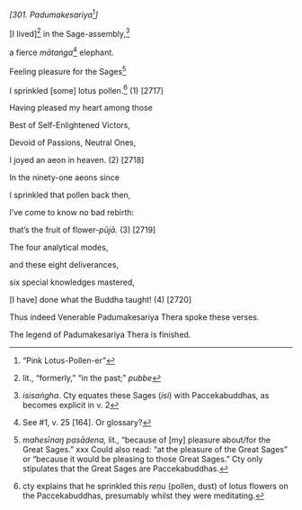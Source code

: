 *\[301. Padumakesariya*[^1]*\]*

\[I lived\][^2] in the Sage-assembly,[^3]

a fierce *mātaṅga*[^4] elephant.

Feeling pleasure for the Sages[^5]

I sprinkled \[some\] lotus pollen.[^6] (1) \[2717\]

Having pleased my heart among those

Best of Self-Enlightened Victors,

Devoid of Passions, Neutral Ones,

I joyed an aeon in heaven. (2) \[2718\]

In the ninety-one aeons since

I sprinkled that pollen back then,

I’ve come to know no bad rebirth:

that’s the fruit of flower-*pūjā.* (3) \[2719\]

The four analytical modes,

and these eight deliverances,

six special knowledges mastered,

\[I have\] done what the Buddha taught! (4) \[2720\]

Thus indeed Venerable Padumakesariya Thera spoke these verses.

The legend of Padumakesariya Thera is finished.

[^1]: “Pink Lotus-Pollen-er”

[^2]: lit., “formerly,” “in the past;” *pubbe*

[^3]: *isisaṅgha*. Cty equates these Sages (*isi*) with Paccekabuddhas,
    as becomes explicit in v. 2

[^4]: See \#1, v. 25 \[164\]. Or glossary?

[^5]: *mahesīnaŋ pasādena,* lit., “because of \[my\] pleasure about/for
    the Great Sages.” xxx Could also read: “at the pleasure of the Great
    Sages” or “because it would be pleasing to those Great Sages.” Cty
    only stipulates that the Great Sages are Paccekabuddhas.

[^6]: cty explains that he sprinkled this *reṇu* (pollen, dust) of lotus
    flowers on the Paccekabuddhas, presumably whilst they were
    meditating.
